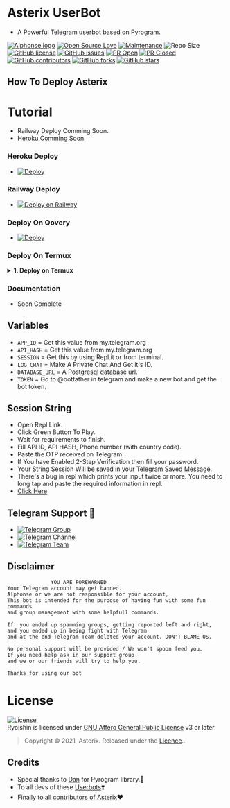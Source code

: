 # Asterix UserBot
* A Powerful Telegram userbot based on Pyrogram.

[![Alphonse logo](https://telegra.ph/file/2167f38bae9c10c01ecf0.jpg)](https://dashboard.heroku.com/new?button-url=https%3A%2F%2Fgithub.com%2FTeamAsterix%2FAsterixUB%2Ftree%2Fbugs&template=https%3A%2F%2Fgithub.com%2FTeamAsterix%2FAsterixUB)
[![Open Source Love](https://badges.frapsoft.com/os/v2/open-source.png?v=103)](https://github.com/ellerbrock/open-source-badges/)
[![Maintenance](https://img.shields.io/badge/Maintained%3F-yes-green?&style=flat-square)](https://GitHub.com/TeamAsterix/AsterixUB/graphs/commit-activity) 
![Repo Size](https://img.shields.io/github/repo-size/TeamAsterix/AsterixUB?&style=flat-square&logo=github)
[![GitHub license](https://img.shields.io/github/license/TeamAsterix/AsterixUB?&style=flat-square&logo=github)](https://github.com/TeamAsterix/AsterixUB/blob/master/LICENSE)
[![GitHub issues](https://img.shields.io/github/issues/TeamAsterix/AsterixUB?&style=flat-square&logo=github)](https://github.com/TeamAsterix/AsterixUB/issues)
[![PR Open](https://img.shields.io/github/issues-pr/TeamAsterix/AsterixUB?&style=flat-square&logo=github)](https://github.com/TeamAsterix/AsterixUB/pulls)
[![PR Closed](https://img.shields.io/github/issues-pr-closed/TeamAsterix/AsterixUB?&style=flat-square&logo=github)](https://github.com/TeamAsterix/AsterixUB/pulls?q=is:closed)
[![GitHub contributors](https://img.shields.io/github/contributors/TeamAsterix/AsterixUB?&style=flat-square&logo=github)](https://GitHub.com/TeamAsterix/AsterixUB/graphs/contributors/)
[![GitHub forks](https://img.shields.io/github/forks/TeamAsterix/AsterixUB?&style=flat-square&logo=github)](https://github.com/TeamAsterix/AsterixUB/fork)
[![GitHub stars](https://img.shields.io/github/stars/TeamAsterix/AsterixUB?&style=flat-square&logo=github)](https://github.com/TeamAsterix/AsterixUB/stargazers)



## How To Deploy Asterix

# Tutorial 
 - Railway Deploy Comming Soon.
 - Heroku Comming Soon.

### Heroku Deploy

  - [![Deploy](https://www.herokucdn.com/deploy/button.svg)](https://heroku.com/deploy?template=https://github.com/TeamAsterix/AsterixUB)

### Railway Deploy

 - [![Deploy on Railway](https://railway.app/button.svg)](https://railway.app/new/template/-U4IQf?referralCode=pmqzRk)

###  Deploy On Qovery

 - [![Deploy](https://img.shields.io/badge/Deploy-Qovery-purple)](https://www.qovery.com/)

### Deploy On Termux

<details>
    <summary><b>1. Deploy on Termux</b></summary>


<p>1. Install termux app in your device ( lastest version )</p>

<p>2. Run The code in the termux that are given below.</p>

`apt update & apt upgrade`

`pkg install python git nano`

`git clone https://github.com/TeamAsterix/AsterixUB`

`cd Asterix`

`nano config.py`

<p>Note: Fill those required values from your value.</p>

`bash start.sh`

<p>3. Done, Have fun using asterix userbot.</p>


</details>

### Documentation
 
  - Soon Complete 

## Variables

- `APP_ID`  =  Get this value from my.telegram.org
- `API_HASH`  =  Get this value from my.telegram.org
- `SESSION`  =  Get this by using Repl.it or from terminal.
- `LOG_CHAT`  =  Make A Private Chat And Get it's ID.
- `DATABASE_URL`  =  A Postgresql database url.
- `TOKEN` = Go to @botfather in telegram and make a new bot and get the bot token.

## Session String
- Open Repl Link.
- Click Green Button To Play.
- Wait for requirements to finish.
- Fill API ID, API HASH, Phone number (with country code).
- Paste the OTP received on Telegram.
- If You have Enabled 2-Step Verification then fill your password.
- Your String Session Will be saved in your Telegram Saved Message.
- There's a bug in repl which prints your input twice or more. You need to long tap and paste the required information in repl.
- [Click Here](https://replit.com/@TeamAsterix/AsterixUB#main.py)




## Telegram  Support 🏪
- [![Telegram Group](https://img.shields.io/badge/Telegram-Group-brightgreen)](https://t.me/Adterix_Support)
- [![Telegram Channel](https://img.shields.io/badge/Telegram-Channel-brightgreen)](https://t.me/AstetixUpdates)
- [![Telegram Team](https://img.shields.io/badge/Telegram-Team-brightgreen)](https://t.me/TeamAsterix)

    

## Disclaimer 

```
              YOU ARE FOREWARNED
Your Telegram account may get banned.   
Alphonse or we are not responsible for your account, 
This bot is intended for the purpose of having fun with some fun commands 
and group management with some helpfull commands.

If  you ended up spamming groups, getting reported left and right, 
and you ended up in being fight with Telegram 
and at the end Telegram Team deleted your account. DON'T BLAME US.

No personal support will be provided / We won't spoon feed you. 
If you need help ask in our support group 
and we or our friends will try to help you.

Thanks for using our bot 
```
# License
[![License](https://www.gnu.org/graphics/agplv3-155x51.png)](LICENSE)   
Ryoishin is licensed under [GNU Affero General Public License](https://www.gnu.org/licenses/agpl-3.0.en.html) v3 or later.

> Copyright © 2021, Asterix. Released under the [Licence](https://github.com/TeamAsterix/AsterixUB/blob/master/LICENSE)..


## Credits
   - Special thanks to [Dan](https://github.com/pyrogram/pyrogram) for Pyrogram library.💖
   - To all devs of these [Userbots](https://t.me/AsterixDevs)❣️
   - Finally to all [contributors of Asterix](https://github.com/TeamAsterix/AsterixUB/graphs/contributors)❤️
   
